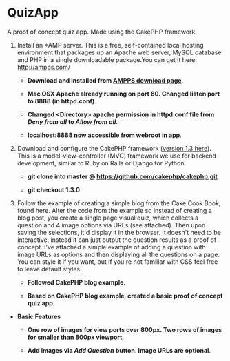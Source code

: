 # QuizApp

A proof of concept quiz app. Made using the CakePHP framework.

1. Install an *AMP server. This is a free, self-contained local hosting environment that packages up an Apache web server, MySQL database and PHP in a single downloadable package.You can get it here: http://ampps.com/

	- **Download and installed from [AMPPS download page](http://www.ampps.com/downloads)**.

	- **Mac OSX Apache already running on port 80. Changed listen port to 8888 (in httpd.conf)**.

	- **Changed \<Directory> apache permission in httpd.conf file from _Deny from all_ to _Allow from all_**.

	- **localhost:8888 now accessible from webroot in app**. 

2. Download and configure the CakePHP framework ([version 1.3 here](https://api.cakephp.org/1.3/)). This is a model-view-controller (MVC) framework we use for backend development, similar to Ruby on Rails or Django for Python.

	- **git clone into master @ https://github.com/cakephp/cakephp.git**

	- **git checkout 1.3.0**
	
3. Follow the example of creating a simple blog from the Cake Cook Book, found here. Alter the code from the example so instead of creating a blog post, you create a single page visual quiz, which collects a question and 4 image options via URLs (see attached). Then upon saving the selections, it'd display it in the browser. It doesn't need to be interactive, instead it can just output the question results as a proof of concept. I've attached a simple example of adding a question with image URLs as options and then displaying all the questions on a page. You can style it if you want, but if you're not familiar with CSS feel free to leave default styles.

	- **Followed CakePHP blog example**.

	- **Based on CakePHP blog example, created a basic proof of concept quiz app**.

+ **Basic Features**

	+ **One row of images for view ports over 800px. Two rows of images for smaller than 800px viewport**.

	+ **Add images via _Add Question_ button. Image URLs are optional**.

